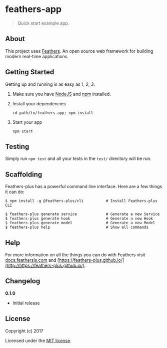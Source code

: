 # feathers-app

> Quick start example app.

## About

This project uses [Feathers](http://feathersjs.com). An open source web framework for building modern real-time applications.

## Getting Started

Getting up and running is as easy as 1, 2, 3.

1. Make sure you have [NodeJS](https://nodejs.org/) and [npm](https://www.npmjs.com/) installed.
2. Install your dependencies

    ```
    cd path/to/feathers-app; npm install
    ```

3. Start your app

    ```
    npm start
    ```

## Testing

Simply run `npm test` and all your tests in the `test/` directory will be run.

## Scaffolding

Feathers-plus has a powerful command line interface. Here are a few things it can do:

```
$ npm install -g @feathers-plus/cli          # Install Feathers-plus CLI

$ feathers-plus generate service             # Generate a new Service
$ feathers-plus generate hook                # Generate a new Hook
$ feathers-plus generate model               # Generate a new Model
$ feathers-plus help                         # Show all commands
```

## Help

For more information on all the things you can do with Feathers visit [docs.feathersjs.com](http://docs.feathersjs.com) and [https://feathers-plus.github.io/](http://https://feathers-plus.github.io/).

## Changelog

__0.1.0__

- Initial release

## License

Copyright (c) 2017

Licensed under the [MIT license](LICENSE).
